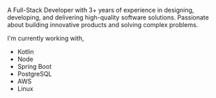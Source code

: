 A Full-Stack Developer with 3+ years of experience in designing, developing, and delivering high-quality software solutions. Passionate about building innovative products and solving complex problems.

I'm currently working with,
- Kotlin
- Node
- Spring Boot
- PostgreSQL
- AWS
- Linux